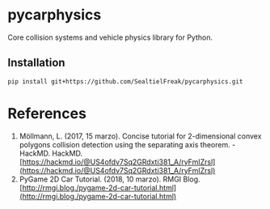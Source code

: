 # pycarphysics
Core collision systems and vehicle physics library for Python.

## Installation
```
pip install git+https://github.com/SealtielFreak/pycarphysics.git
```

# References

1. Möllmann, L. (2017, 15 marzo). Concise tutorial for 2-dimensional convex polygons collision detection using the separating axis theorem. - HackMD. HackMD. [https://hackmd.io/@US4ofdv7Sq2GRdxti381_A/ryFmIZrsl](https://hackmd.io/@US4ofdv7Sq2GRdxti381_A/ryFmIZrsl) 
2. PyGame 2D Car Tutorial. (2018, 10 marzo). RMGI Blog. [http://rmgi.blog./pygame-2d-car-tutorial.html](http://rmgi.blog./pygame-2d-car-tutorial.html)
